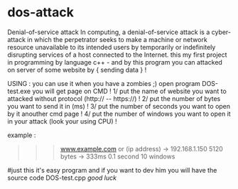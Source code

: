 # dos-attack
Denial-of-service attack
In computing, a denial-of-service attack is a cyber-attack in which the perpetrator seeks 
to make a machine or network resource unavailable to its intended users by temporarily or indefinitely disrupting services of a host connected to the Internet.
this my first project in programming by language c++ - and by this program you can attacked on server of some website by { sending data } !

USING : you can use it when you have a zombies ;)
open program DOS-test.exe you will get page on CMD !
1/ put the name of website you want to attacked without protocol (http:// -- https://) !
2/ put the number of bytes you want to send it in (ms) !
3/ put the number of seconds you want to open by it anouther cmd page !
4/ put the number of windows you want to open it in your attack (look your using CPU) !

example :
>>> www.example.com or (ip address) -> 192.168.1.150
>>> 5120 bytes -> 333ms
>>> 0.1 second
>>> 10 windows

#just this it's easy program and if you want to dev him you will have the source code DOS-test.cpp *good luck*
